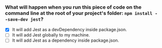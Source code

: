 ### What will happen when you run this piece of code on the command line at the root of your project's folder: `npm install --save-dev jest`?

- [x] It will add Jest as a devDependency inside package.json.
- [ ] It will add Jest globally to my machine.
- [ ] It will add Jest as a dependency inside package.json.

